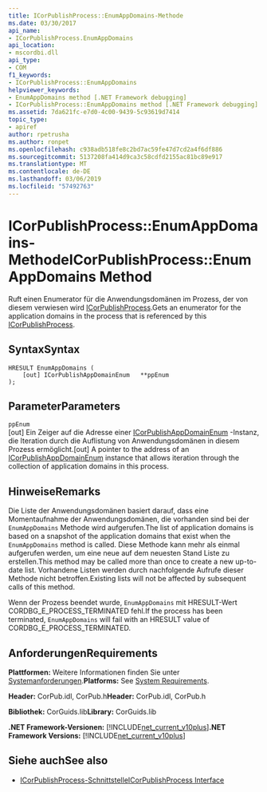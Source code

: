 ```yaml
---
title: ICorPublishProcess::EnumAppDomains-Methode
ms.date: 03/30/2017
api_name:
- ICorPublishProcess.EnumAppDomains
api_location:
- mscordbi.dll
api_type:
- COM
f1_keywords:
- ICorPublishProcess::EnumAppDomains
helpviewer_keywords:
- EnumAppDomains method [.NET Framework debugging]
- ICorPublishProcess::EnumAppDomains method [.NET Framework debugging]
ms.assetid: 7da621fc-e7d0-4c00-9439-5c93619d7414
topic_type:
- apiref
author: rpetrusha
ms.author: ronpet
ms.openlocfilehash: c938adb518fe8c2bd7ac59fe47d7cd2a4f6df886
ms.sourcegitcommit: 5137208fa414d9ca3c58cdfd2155ac81bc89e917
ms.translationtype: MT
ms.contentlocale: de-DE
ms.lasthandoff: 03/06/2019
ms.locfileid: "57492763"
---
```

# <a name="icorpublishprocessenumappdomains-method"></a><span data-ttu-id="d5d04-102">ICorPublishProcess::EnumAppDomains-Methode</span><span class="sxs-lookup"><span data-stu-id="d5d04-102">ICorPublishProcess::EnumAppDomains Method</span></span>
<span data-ttu-id="d5d04-103">Ruft einen Enumerator für die Anwendungsdomänen im Prozess, der von diesem verwiesen wird [ICorPublishProcess](../../../../docs/framework/unmanaged-api/debugging/icorpublishprocess-interface.md).</span><span class="sxs-lookup"><span data-stu-id="d5d04-103">Gets an enumerator for the application domains in the process that is referenced by this [ICorPublishProcess](../../../../docs/framework/unmanaged-api/debugging/icorpublishprocess-interface.md).</span></span>  
  
## <a name="syntax"></a><span data-ttu-id="d5d04-104">Syntax</span><span class="sxs-lookup"><span data-stu-id="d5d04-104">Syntax</span></span>  
  
```  
HRESULT EnumAppDomains (  
    [out] ICorPublishAppDomainEnum   **ppEnum  
);  
```  
  
## <a name="parameters"></a><span data-ttu-id="d5d04-105">Parameter</span><span class="sxs-lookup"><span data-stu-id="d5d04-105">Parameters</span></span>  
 `ppEnum`  
 <span data-ttu-id="d5d04-106">[out] Ein Zeiger auf die Adresse einer [ICorPublishAppDomainEnum](../../../../docs/framework/unmanaged-api/debugging/icorpublishappdomainenum-interface.md) -Instanz, die Iteration durch die Auflistung von Anwendungsdomänen in diesem Prozess ermöglicht.</span><span class="sxs-lookup"><span data-stu-id="d5d04-106">[out] A pointer to the address of an [ICorPublishAppDomainEnum](../../../../docs/framework/unmanaged-api/debugging/icorpublishappdomainenum-interface.md) instance that allows iteration through the collection of application domains in this process.</span></span>  
  
## <a name="remarks"></a><span data-ttu-id="d5d04-107">Hinweise</span><span class="sxs-lookup"><span data-stu-id="d5d04-107">Remarks</span></span>  
 <span data-ttu-id="d5d04-108">Die Liste der Anwendungsdomänen basiert darauf, dass eine Momentaufnahme der Anwendungsdomänen, die vorhanden sind bei der `EnumAppDomains` Methode wird aufgerufen.</span><span class="sxs-lookup"><span data-stu-id="d5d04-108">The list of application domains is based on a snapshot of the application domains that exist when the `EnumAppDomains` method is called.</span></span> <span data-ttu-id="d5d04-109">Diese Methode kann mehr als einmal aufgerufen werden, um eine neue auf dem neuesten Stand Liste zu erstellen.</span><span class="sxs-lookup"><span data-stu-id="d5d04-109">This method may be called more than once to create a new up-to-date list.</span></span> <span data-ttu-id="d5d04-110">Vorhandene Listen werden durch nachfolgende Aufrufe dieser Methode nicht betroffen.</span><span class="sxs-lookup"><span data-stu-id="d5d04-110">Existing lists will not be affected by subsequent calls of this method.</span></span>  
  
 <span data-ttu-id="d5d04-111">Wenn der Prozess beendet wurde, `EnumAppDomains` mit HRESULT-Wert CORDBG_E_PROCESS_TERMINATED fehl.</span><span class="sxs-lookup"><span data-stu-id="d5d04-111">If the process has been terminated, `EnumAppDomains` will fail with an HRESULT value of CORDBG_E_PROCESS_TERMINATED.</span></span>  
  
## <a name="requirements"></a><span data-ttu-id="d5d04-112">Anforderungen</span><span class="sxs-lookup"><span data-stu-id="d5d04-112">Requirements</span></span>  
 <span data-ttu-id="d5d04-113">**Plattformen:** Weitere Informationen finden Sie unter [Systemanforderungen](../../../../docs/framework/get-started/system-requirements.md).</span><span class="sxs-lookup"><span data-stu-id="d5d04-113">**Platforms:** See [System Requirements](../../../../docs/framework/get-started/system-requirements.md).</span></span>  
  
 <span data-ttu-id="d5d04-114">**Header:** CorPub.idl, CorPub.h</span><span class="sxs-lookup"><span data-stu-id="d5d04-114">**Header:** CorPub.idl, CorPub.h</span></span>  
  
 <span data-ttu-id="d5d04-115">**Bibliothek:** CorGuids.lib</span><span class="sxs-lookup"><span data-stu-id="d5d04-115">**Library:** CorGuids.lib</span></span>  
  
 <span data-ttu-id="d5d04-116">**.NET Framework-Versionen:** [!INCLUDE[net_current_v10plus](../../../../includes/net-current-v10plus-md.md)]</span><span class="sxs-lookup"><span data-stu-id="d5d04-116">**.NET Framework Versions:** [!INCLUDE[net_current_v10plus](../../../../includes/net-current-v10plus-md.md)]</span></span>  
  
## <a name="see-also"></a><span data-ttu-id="d5d04-117">Siehe auch</span><span class="sxs-lookup"><span data-stu-id="d5d04-117">See also</span></span>
- [<span data-ttu-id="d5d04-118">ICorPublishProcess-Schnittstelle</span><span class="sxs-lookup"><span data-stu-id="d5d04-118">ICorPublishProcess Interface</span></span>](../../../../docs/framework/unmanaged-api/debugging/icorpublishprocess-interface.md)
